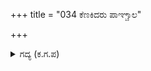 +++
title = "034 ಕೆಣಕಿದರು ಪಾಞ್ಚಾಲ"

+++

<details><summary>ಗದ್ಯ (ಕ.ಗ.ಪ) </summary>

34. ಪಾಂಚಾಲ ನಾಯಕರು ಕೆಣಕಿದರು. ದ್ರೋಣನ ವ್ಯಂಗ್ಯದ ಮಾತನ್ನು ಲೆಕ್ಕಿಸದೆ ವಿಶೇಷವಾಗಿ ಸಮರಥರು ಒಟ್ಟಾಗಿ ಸೇರಿದರು. ರಾಯ ರಾವುತರು ಮುತ್ತಿದರು. ಬಾಣಗಳನ್ನು ಕೆದರಿ ಮುನ್ನುಗ್ಗಿದರು. ಯೋಧರು ಕುಣಿದು ಕಾಲಾಳುಗಳು ಮುತ್ತಿದರು. ಆದರೆ ದ್ರೋಣನು ಒಂದೇ ಕ್ಷಣದಲ್ಲಿ ಅಷ್ಟೂ ಜನರನ್ನು ನಾಶಗೊಳಿಸಿದನು. ಸತ್ತ ದೊರೆಗಳ ಜೊತೆ ಅವರನ್ನು ಬೆರೆಸಿದನು.
</details>

